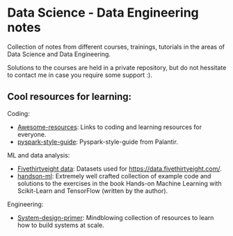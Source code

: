 # Data Science - Data Engineering  notes

Collection of notes from different courses, trainings, tutorials in the areas of Data Science and Data Engineering. 

Solutions to the courses are held in a private repository, but do not hessitate to contact me in case you require some support :).


## Cool resources for learning:

Coding:
- [Awesome-resources](https://github.com/georgegognadze/awesome-resources): Links to coding and learning resources for everyone.
- [pyspark-style-guide](https://github.com/palantir/pyspark-style-guide): Pyspark-style-guide from Palantir.

ML and data analysis:
- [Fivethirtyeight data](https://github.com/fivethirtyeight/data): Datasets used for https://data.fivethirtyeight.com/.
- [handson-ml](https://github.com/ageron/handson-ml): Extremely well crafted collection of example code and solutions to the exercises in the book Hands-on Machine Learning with Scikit-Learn and TensorFlow (written by the author).

Engineering:
- [System-design-primer](https://github.com/donnemartin/system-design-primer): Mindblowing  collection of resources to learn how to build systems at scale.
